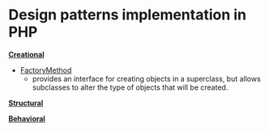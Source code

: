 # Design patterns implementation in PHP

**[Creational](https://github.com/JacquesGarre/DesignPatterns/tree/main/src/Creational)**
 - [FactoryMethod](https://github.com/JacquesGarre/DesignPatterns/tree/main/src/Creational/FactoryMethod)
	 - provides an interface for creating objects in a superclass, but allows subclasses to alter the type of objects that will be created.

**[Structural](https://github.com/JacquesGarre/DesignPatterns/tree/main/src/Structural)**

**[Behavioral](https://github.com/JacquesGarre/DesignPatterns/tree/main/src/Behavioral)**

